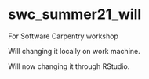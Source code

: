 # swc_summer21_will
For Software Carpentry workshop

Will changing it locally on work machine.

Will now changing it through RStudio.